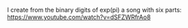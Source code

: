 I create from the binary digits of exp(pi) a song with six parts: https://www.youtube.com/watch?v=dSFZWRfrAo8
